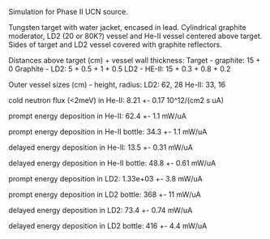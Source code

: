 Simulation for Phase II UCN source.

Tungsten target with water jacket, encased in lead.
Cylindrical graphite moderator, LD2 (20 or 80K?) vessel and He-II vessel centered above target.
Sides of target and LD2 vessel covered with graphite reflectors.

Distances above target (cm) + vessel wall thickness:
Target - graphite: 15 + 0
Graphite - LD2: 5 + 0.5 + 1 + 0.5
LD2 - HE-II: 15 + 0.3 + 0.8 + 0.2

Outer vessel sizes (cm) - height, radius:
LD2: 62, 28
He-II: 33, 16

cold neutron flux (<2meV) in He-II:
8.21 +- 0.17 10^12/(cm2 s uA)

prompt energy deposition in He-II:
62.4 +- 1.1 mW/uA

prompt energy deposition in He-II bottle:
34.3 +- 1.1 mW/uA

delayed energy deposition in He-II:
13.5 +- 0.31 mW/uA

delayed energy deposition in He-II bottle:
48.8 +- 0.61 mW/uA

prompt energy deposition in LD2:
1.33e+03 +- 3.8 mW/uA

prompt energy deposition in LD2 bottle:
368 +- 11 mW/uA

delayed energy deposition in LD2:
73.4 +- 0.74 mW/uA

delayed energy deposition in LD2 bottle:
416 +- 4.4 mW/uA

